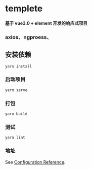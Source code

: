 # templete

#### 基于 vue3.0 + element 开发的响应式项目

### axios、ngproess、

## 安装依赖

```
yarn install
```

### 启动项目

```
yarn serve
```

### 打包

```
yarn build
```

### 测试

```
yarn lint
```

### 地址

See [Configuration Reference](https://cli.vuejs.org/config/).
